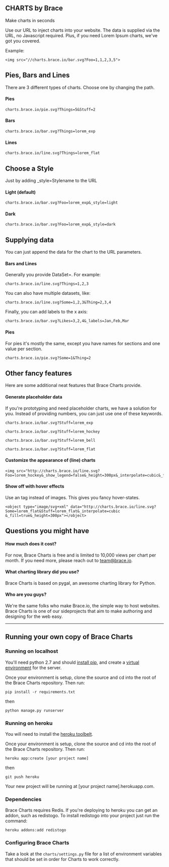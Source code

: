 
CHARTS by Brace
---------------

Make charts in seconds

Use our URL to inject charts into your website. The data is supplied via the URL, no Javascript required. Plus, if you need Lorem Ipsum charts, we've got you covered.

Example:

    <img src="//charts.brace.io/bar.svg?Foo=1,1,2,3,5">


## Pies, Bars and Lines

There are 3 different types of charts. Choose one by changing the path.

#### Pies

    charts.brace.io/pie.svg?Things=5&Stuff=2

#### Bars

    charts.brace.io/bar.svg?Things=lorem_exp

#### Lines

    charts.brace.io/line.svg?Things=lorem_flat

## Choose a Style

Just by adding _style=Stylename to the URL

#### Light (default)

    charts.brace.io/bar.svg?Foo=lorem_exp&_style=light

#### Dark

    charts.brace.io/bar.svg?Foo=lorem_exp&_style=dark

## Supplying data

You can just append the data for the chart to the URL parameters.

#### Bars and Lines

Generally you provide DataSet=<list-of-values>. For example:

    charts.brace.io/line.svg?Things=1,2,3

You can also have multiple datasets, like:

    charts.brace.io/line.svg?Some=1,2,3&Thing=2,3,4

Finally, you can add labels to the x axis:

    charts.brace.io/bar.svg?Likes=3,2,4&_labels=Jan,Feb,Mar

#### Pies

For pies it's mostly the same, except you have names for sections and one value per section.

    charts.brace.io/pie.svg?Some=1&Thing=2

## Other fancy features

Here are some additional neat features that Brace Charts provide.

#### Generate placeholder data

If you're prototyping and need placeholder charts, we have a solution for you. Instead of providing numbers, you can just use one of these keywords.

    charts.brace.io/bar.svg?Stuff=lorem_exp

    charts.brace.io/bar.svg?Stuff=lorem_hockey

    charts.brace.io/bar.svg?Stuff=lorem_bell

    charts.brace.io/bar.svg?Stuff=lorem_flat

#### Customize the appearance of (line) charts

    <img src="http://charts.brace.io/line.svg?Foo=lorem_hockey&_show_legend=false&_height=300px&_interpolate=cubic&_fill=true">

#### Show off with hover effects

Use an <object> tag instead of images. This gives you fancy hover-states.

    <object type="image/svg+xml" data="http://charts.brace.io/line.svg?Some=lorem_flat&Stuff=lorem_flat&_interpolate=cubic &_fill=true&_height=300px"></object>

## Questions you might have

#### How much does it cost?

For now, Brace Charts is free and is limited to 10,000 views per chart per month. If you need more, please reach out to team@brace.io.

#### What charting library did you use?

Brace Charts is based on pygal, an awesome charting library for Python.

#### Who are you guys?

We're the same folks who make Brace.io, the simple way to host websites. Brace Charts is one of our sideprojects that aim to make authoring and designing for the web easy.

--------



Running your own copy of Brace Charts 
------------------------------------

### Running on localhost

You'll need python 2.7 and should [install pip](https://pip.pypa.io/en/latest/installing.html), and create a [virtual environment](http://docs.python-guide.org/en/latest/dev/virtualenvs/) for the server. 

Once your environment is setup, clone the source and cd into the root of the Brace Charts repository. Then run:

    pip install -r requirements.txt

then

    python manage.py runserver


### Running on heroku

You will need to install the [heroku toolbelt](https://toolbelt.heroku.com/).

Once your environment is setup, clone the source and cd into the root of the Brace Charts repository. Then run:

    heroku app:create [your project name]

then

    git push heroku

Your new project will be running at [your project name].herokuapp.com.


### Dependencies

Brace Charts requires Redis. If you're deploying to heroku you can get an addon, such as redistogo. To install redistogo into your project just run the command:

    heroku addons:add redistogo


### Configuring Brace Charts

Take a look at the `charts/settings.py` file for a list of environment variables that should be set in order for Charts to work correctly.

